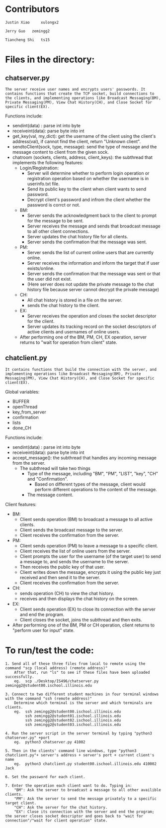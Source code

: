 # Contributors

	Justin Xiao 	xulongx2

	Jerry Guo 	zemingg2

	Tiancheng Shi	ts15


# Files in the directory:

## chatserver.py
```
The server receive user names and encrypts users' passwords. It contains functions that create the TCP socket, build connections to the clients, and implementing operations like Broadcast Messaging(BM), Private Messaging(PM), View Chat History(CH), and Close Socket for specific client(EX).
```

Functions include:
- sendint(data) : parse int into byte
- receiveint(data): parse byte into int
- get_key(val, my_dict): get the username of the client using the client's address(val), if cannot find the client, return "Unknown client".
- sendtoClient(sock, type, message): send the type of message and the message content to client from the given sock.
- chatroom (sockets, clients, address, client_keys):  the subthread that implements the following features:
  - Login/Registration:
    - Server will determine whether to perform login operation or registration operation based on whether the username is in userinfo.txt file.
    - Send its public key to the client when client wants to send password.
    - Decrypt client's password and infrom the client whether the password is corrct or not.
  - BM: 
    - Server sends the acknowledgment back to the client to prompt for the message to be sent.
    - Server receives the message and sends that broadcast message to all other client connections.
    - Server updates the chat history file for all clients.
    - Server sends the confirmation that the message was sent. 
  - PM: 
    - Server sends the list of current online users that are currently online. 
    - Server receives the information and inform the target that if user exists/online.
    - Server sends the confirmation that the message was sent or that the user did not exist. 
    - (Here server does not update the private message to the chat history file because server cannot decrypt the private message)
  - CH:
    - All chat history is stored in a file on the server.
    - sends the chat history to the client.
  - EX:
    - Server receives the operation and closes the socket descriptor for the client.
    - Server updates its tracking record on the socket descriptors of active clients and usernames of online users.
  - After performing one of the BM, PM, CH, EX operation, server returns to "wait for operation from client" state.

## chatclient.py
```
It contains functions that build the connection with the server, and implementing operations like Broadcast Messaging(BM), Private Messaging(PM), View Chat History(CH), and Close Socket for specific client(EX).
```
Global variables:
- BUFFER
- openThread
- key_from_server
- confirmation
- lists
- done_CH 

Functions include:
- sendint(data) : parse int into byte
- receiveint(data): parse byte into int
- accept_message(): the subthread that handles any incoming message from the server.
  - The subthread will take two things
    - Type of the message, including "BM", "PM", "LIST", "key", "CH" and "Confirmation".
      - Based on different types of the message, client would perform different operations to the content of the message.
    - The message content.
   
Client features:
  - BM:
    - Client sends operation (BM) to broadcast a message to all active clients.
    - Client sends the broadcast message to the server.
    - Client receives the confirmation from the server.
  - PM:
    - Client sends operation (PM) to leave a message to a specific client.
    - Client receives the list of online users from the server.
    - Client prompts the user for the username (of the target user) to send a message to, and sends the username to the server.
    - Then receives the public key of that user.
    - Client writes down the message, encrypts it using the public key just received and then send it to the server.
    - Client receives the confirmation from the server.
  - CH:
    - sends operation (CH) to view the chat history.
    - receives and then displays the chat history on the screen.
  - EX:
    - Client sends operation (EX) to close its connection with the server and end the program.
    - Client closes the socket, joins the subthread and then exits.
  - After performing one of the BM, PM or CH operation, client returns to "perform user for input" state.
  
# To run/test the code:

	1. Send all of these three files from local to remote using the command "scp (local address) (remote address)"
		After that, run "ls" to see if these files have been uploaded successfully.
		eg.  scp ./Desktop/IS496/chatserver.py zemingg2@student00.ischool.illinois.edu
	
	3. Connect to two different student machines in four terminal windows with the command "ssh (remote address)"
		Determine which terminal is the server and which terminals are clients.
		eg.  ssh zemingg2@student00.ischool.illinois.edu
			 ssh zemingg2@student01.ischool.illinois.edu
			 ssh zemingg2@student02.ischool.illinois.edu
			 ssh zemingg2@student03.ischool.illinois.edu
	
	4. Run the server script in the server terminal by typing "python3 chatserver.py" +port
		eg.  python3 chatserver.py 41002
	
	5. Then in the clients' command line windows, type "python3 chatclient.py"+ server's address + server's port + current client's name
		eg.  python3 chatclient.py student00.ischool.illinois.edu 410002 Jack
	
	6. Set the password for each client.
	
	7. Enter the operation each client want to do. Typing in:
		"BM": Ask the server to broadcast a message to all other availible clients.
		"PM": Ask the server to send the message privately to a specific target client.
		"CH": Ask the server for the chat history.
		"EX": Close its connection with the server and end the program; the server closes socket descriptor and goes back to "wait for connection"/"wait for client operation" state.
